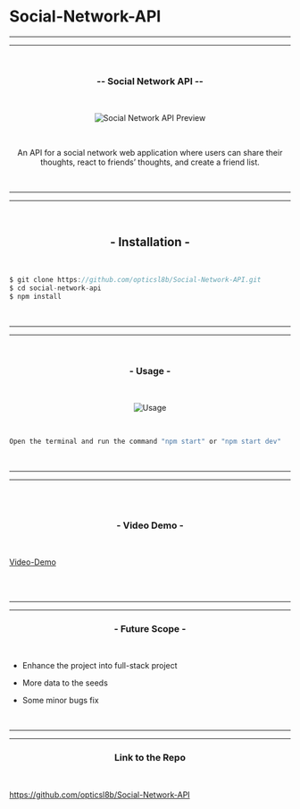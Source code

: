 # Social-Network-API



<hr><hr><br>
<h3 align="center">-- Social Network API --</h3>
<br>

<p align="center">
<img src="https://i.imgur.com/XhR6ClA.jpg" title="source: imgur.com" alt="Social Network API Preview"/>
</p>

<br>
<p align="center">
An API for a social network web application where users can share their thoughts, react to friends’ thoughts, and create a friend list.</p>
<br>

<hr>
<hr>

<br><h2 align="center">- Installation - </h2><br>

<p align="center">

```typescript
$ git clone https://github.com/opticsl8b/Social-Network-API.git
$ cd social-network-api
$ npm install
```

</p><br><hr><hr>


<br>
<h3 align="center">- Usage -</h3>
<br>

<p align="center">
<img src="https://i.imgur.com/vNZCq8h.gif" title="source: imgur.com" alt="Usage"/>
</p><br>


<p align="center">

```typescript
Open the terminal and run the command "npm start" or "npm start dev"
```
</p>

<br>
<hr>
<hr>
<br>

<br>
<h3 align="center">- Video Demo -</h3>
<br>

[Video-Demo](https://drive.google.com/file/d/1VV6hJ1WxKsnfmW7esiqUSlhdxvgsP2Au/view)

<br>



<br>
<hr>
<hr>

<h3 align="center">- Future Scope - </h3><br>

- Enhance the project into full-stack project 
  
- More data to the seeds 

- Some minor bugs fix

<br><hr>
<hr>

<h3 align="center">Link to the Repo</h3>
<br>

https://github.com/opticsl8b/Social-Network-API

